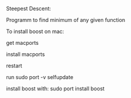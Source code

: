 Steepest Descent:

Programm to find minimum of any given function


To install boost on mac: 

get macports

install macports

restart

run sudo port -v selfupdate

install boost with:  sudo port install boost